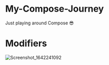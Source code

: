 # My-Compose-Journey
Just playing around Compose 😎

# Modifiers


![Screenshot_1642241092](https://user-images.githubusercontent.com/56683410/149618075-19c7eb10-9556-4f80-b375-85e705471982.png)

